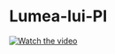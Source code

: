 # Lumea-lui-PI

[![Watch the video](https://i.imgur.com/9JiMnT1.png)](https://www.youtube.com/watch?v=EQAijy8FNx8)
